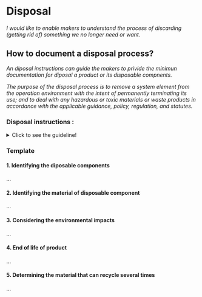 # **Disposal**

*I would like to enable makers to understand the process of discarding (getting rid of) something we no longer need or want.* 

## **How to document a disposal process?**

*An diposal instructions can guide the makers to privide the minimun documentation for diposal a product or its disposable compnents.*

*The purpose of the disposal process is to remove a system element from the operation environment with the intent of permanently terminating its use; and to deal with any hazardous or toxic materials or waste products in accordance with the applicable guidance, policy, regulation, and statutes.*

 ### **Disposal instructions :** 
<details>
  <summary>Click to see the guideline!</summary>
 
  - **Definition:** *disposal instructuctins identify the process of removing a system or component, ensuring proper handling of any environmentally sensitive materials, and sending the remainder to surplus storage or sale.*


```
What does comprise the documentation of disposal instructions?

 1. Identifying the diposable components/ products that are designed for single use, which means they get discarded ("disposed of") immediately after use. 
 2. Identifying the material of disposable component/ product. Disposable products are most often made from
    - Polystyrene 
    - Plastic
    - Cotton
    - etc.
3. Considering the environmental impacts including
   - Recyclable
   - Non-recyclable
   - Conditionally recyclable: this tells you if any additional steps are required before recyclying the component or product.
   - Negative consequences of the disposable products on the environment if sustainability isn't factored into disposal options.
4. End of life of product for disposing or recycling
5. Determining what material can be recycled many times 

How to visualize the process of disposal ?
  
 1. Images 
 2. Videos 
```
</details>

### Template
 
 #### 1. Identifying the diposable components 
 ...
 #### 2. Identifying the material of disposable component 
 ...
 #### 3. Considering the environmental impacts
 ...
 #### 4. End of life of product
 ...
 #### 5. Determining the material that can recycle several times
 ...
